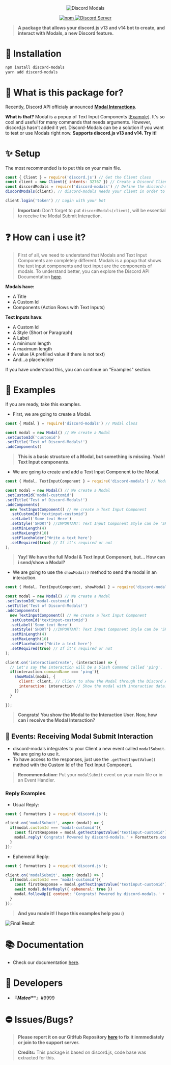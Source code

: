 <div align="center">
  <img src="https://cdn.discordapp.com/attachments/910547379617402960/942871547268436088/Discord-Modals.png" alt="Discord Modals" />
  <p align="center">
  <a href="https://www.npmjs.com/package/discord-modals">
    <img src="https://img.shields.io/npm/dt/discord-modals?style=for-the-badge" alt="npm" />
  </a>

  <a href="https://discord.gg/jD3xDVsqdr">
    <img src="https://img.shields.io/discord/852531635252494346?color=5865F2&label=Discord Server&style=for-the-badge" alt="Discord Server" />
  </a>
</p>

</div>

> **A package that allows your discord.js v13 and v14 bot to create, and interact with Modals, a new Discord feature.**

# 🔎 Installation

```sh
npm install discord-modals
yarn add discord-modals
```

# 🔮 What is this package for?

Recently, Discord API officialy announced **[Modal Interactions](https://discord.com/developers/docs/change-log#interaction-modals-and-application-command-attachment-option-type)**.

**What is that?** Modal is a popup of Text Input Components [[Example]](https://media.discordapp.net/attachments/910547379617402960/942881133379612682/Modals_Test.png?width=881&height=559). It's so cool and useful for many commands that needs arguments. However, discord.js hasn't added it yet. Discord-Modals can be a solution if you want to test or use Modals right now. **Supports discord.js v13 and v14. Try it!**

# ✨ Setup
The most recommended is to put this on your main file.

```js
const { Client } = require('discord.js') // Get the Client class
const client = new Client({ intents: 32767 }) // Create a Discord Client
const discordModals = require('discord-modals') // Define the discord-modals package!
discordModals(client); // discord-modals needs your client in order to interact with modals

client.login('token') // Login with your bot
```

> **Important:** Don't forget to put `discordModals(client)`, will be essential to receive the Modal Submit Interaction.

# ❓ How can i use it?

> First of all, we need to understand that Modals and Text Input Components are completely different. Modals is a popup that shows the text input components and text input are the components of modals. To understand better, you can explore the Discord API Documentation [here](https://discord.com/developers/docs/interactions/message-components#text-inputs).

**Modals have:**
- A Title
- A Custom Id
- Components (Action Rows with Text Inputs)

**Text Inputs have:**
- A Custom Id
- A Style (Short or Paragraph)
- A Label
- A minimum length
- A maximum length
- A value (A prefilled value if there is not text)
- And...a placeholder

If you have understood this, you can continue on "Examples" section.

# 📜 Examples

If you are ready, take this examples.

- First, we are going to create a Modal.

```js
const { Modal } = require('discord-modals') // Modal class

const modal = new Modal() // We create a Modal
.setCustomId('customid')
.setTitle('Test of Discord-Modals!')
.addComponents()
```
> **This is a basic structure of a Modal, but something is missing. Yeah! Text Input components.**

- We are going to create and add a Text Input Component to the Modal.

```js
const { Modal, TextInputComponent } = require('discord-modals') // Modal and TextInputComponent class

const modal = new Modal() // We create a Modal
.setCustomId('modal-customid')
.setTitle('Test of Discord-Modals!')
.addComponents(
  new TextInputComponent() // We create a Text Input Component
  .setCustomId('textinput-customid')
  .setLabel('Some text Here')
  .setStyle('SHORT') //IMPORTANT: Text Input Component Style can be 'SHORT' or 'LONG'
  .setMinLength(4)
  .setMaxLength(10)
  .setPlaceholder('Write a text here')
  .setRequired(true) // If it's required or not
);
```

> **Yay! We have the full Modal & Text Input Component, but... How can i send/show a Modal?**

- We are going to use the `showModal()` method to send the modal in an interaction.

```js
const { Modal, TextInputComponent, showModal } = require('discord-modals') // Now we extract the showModal method

const modal = new Modal() // We create a Modal
.setCustomId('modal-customid')
.setTitle('Test of Discord-Modals!')
.addComponents(
  new TextInputComponent() // We create a Text Input Component
  .setCustomId('textinput-customid')
  .setLabel('Some text Here')
  .setStyle('SHORT') //IMPORTANT: Text Input Component Style can be 'SHORT' or 'LONG'
  .setMinLength(4)
  .setMaxLength(10)
  .setPlaceholder('Write a text here')
  .setRequired(true) // If it's required or not
);

client.on('interactionCreate', (interaction) => {
  // Let's say the interaction will be a Slash Command called 'ping'.
  if(interaction.commandName === 'ping'){
    showModal(modal, {
      client: client, // Client to show the Modal through the Discord API.
      interaction: interaction // Show the modal with interaction data.
    })
  }
  
});

```

> **Congrats! You show the Modal to the Interaction User. Now, how can i receive the Modal Interaction?**

## 📢 Events: Receiving Modal Submit Interaction

- discord-modals integrates to your Client a new event called `modalSubmit`. We are going to use it.
- To have access to the responses, just use the `.getTextInputValue()` method with the Custom Id of the Text Input Component.

> **Recommendation:** Put your `modalSubmit` event on your main file or in an Event Handler.

### Reply Examples

- Usual Reply:

```js
const { Formatters } = require('discord.js');

client.on('modalSubmit', async (modal) => {
  if(modal.customId === 'modal-customid'){
    const firstResponse = modal.getTextInputValue('textinput-customid')
    modal.reply('Congrats! Powered by discord-modals.' + Formatters.codeBlock('markdown', firstResponse))
  }  
});
```

- Ephemeral Reply:

```js
const { Formatters } = require('discord.js');

client.on('modalSubmit', async (modal) => {
  if(modal.customId === 'modal-customid'){
    const firstResponse = modal.getTextInputValue('textinput-customid')
    await modal.deferReply({ ephemeral: true })
    modal.followUp({ content: 'Congrats! Powered by discord-modals.' + Formatters.codeBlock('markdown', firstResponse), ephemeral: true })
  }  
});
```

> **And you made it! I hope this examples help you :)**

![Final Result](https://cdn.discordapp.com/attachments/910547379617402960/943208236478247032/Discord-Modals-Test.gif)

# 📚 Documentation
- Check our documentation [here](https://github.com/Mateo-tem/discord-modals/blob/master/DOCS.md).

# 🔨 Developers
- 『𝑴𝒂𝒕𝒆𝒐ᵗᵉᵐ』#9999

# ⛔ Issues/Bugs?
> **Please report it on our GitHub Repository [here](https://github.com/Mateo-tem/discord-modals/issues) to fix it inmmediately or join to the support server.**

> **Credits:** This package is based on discord.js, code base was extracted for this.